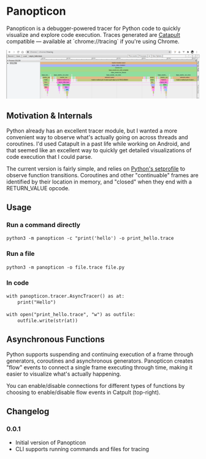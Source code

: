 Panopticon
==========

Panopticon is a debugger-powered tracer for Python code to quickly visualize and explore code execution. Traces generated are [Catapult](<https://chromium.googlesource.com/catapult/+/HEAD/tracing/README.md>) compatible — available at \`chrome://tracing\` if you\'re using Chrome. 

![Sample trace with async functions](https://github.com/kunalb/panopticon/blob/master/images/async_hello.png?raw=true)

Motivation & Internals 
----------------------

Python already has an excellent tracer module, but I wanted a more convenient way to observe what's actually going on across threads and coroutines. I'd used Catapult in a past life while working on Android, and that seemed like an excellent way to quickly get detailed visualizations of code execution that I could parse.

The current version is fairly simple, and relies on [Python's setprofile](https://explog.in/notes/settrace.html) to observe function transitions. Coroutines and other "continuable" frames are identified by their location in memory, and "closed" when they end with a RETURN_VALUE opcode.

Usage
-----

### Run a command directly

``` {.python}
python3 -m panopticon -c "print('hello') -o print_hello.trace
```

### Run a file

``` {.python}
python3 -m panopticon -o file.trace file.py 
```

### In code

``` {.python}
with panopticon.tracer.AsyncTracer() as at:
    print("Hello")

with open("print_hello.trace", "w") as outfile:
    outfile.write(str(at))
```

Asynchronous Functions
----------------------

Python supports suspending and continuing execution of a frame through generators, coroutines and asynchronous generators. Panopticon creates \"flow\" events to connect a single frame executing through time, making it easier to visualize what\'s actually happening.

You can enable/disable connections for different types of functions by choosing to enable/disable flow events in Catpult (top-right).

Changelog
---------

### 0.0.1

-   Initial version of Panopticon
-   CLI supports running commands and files for tracing


